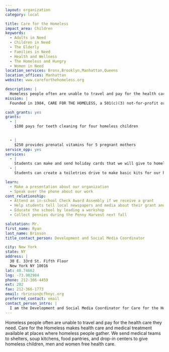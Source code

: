 ```yaml
---
layout: organization
category: local

title: Care for the Homeless
impact_area: Children
keywords: 
  - Adults in Need
  - Children in Need
  - The Elderly
  - Families in Need
  - Health and Wellness
  - The Homeless and Hungry
  - Women in Need
location_services: Bronx,Brooklyn,Manhattan,Queens
location_offices: Manhattan
website: www.careforthehomeless.org

description: |
  Homeless people often are unable to travel and pay for the health care they need.  Care for the Homeless makes health care and medical treatment available at places where homeless people gather. We send medical teams to shelters, soup kitchens, food pantries, and drop-in centers to give homeless children, men and women free health care.
mission: |
  Founded in 1984, CARE FOR THE HOMELESS, a 501(c)(3) not-for-profit organization, improves the health and well-being of homeless men, women and children by promoting healthful behaviors and providing medical, behavioral, social and shelter services. We advocate for the rights of homeless people and for public policies which support stable individuals, families and communities, and aim to end homelessness.

cash_grants: yes
grants: 
  - |
    $100 pays for teeth cleaning for four homeless children

    
  - |
    $250 provides prenatal vitamins for 5 pregnant mothers
service_opp: yes
services: 
  - |
    Students can make and send holiday cards that we will give to homeless families with children living in shelters.
  - |
    Students can create a toiletries drive to make basic kits for our homeless clients. Travel sized shampoos, soaps, deodorants, toothpastes, toothbrushes and combs make up the kits we distribute. 

learn: 
  - Make a presentation about our organization
  - Speak over the phone about our work
cont_relationship: 
  - Attend an in-school Check Award Assembly if we receive a grant
  - Help students tell local newspapers and media about their grant and/or project with us
  - Educate the school by leading a workshop
  - Collect pennies during the Penny Harvest next fall

salutation: Mr.
first_name: Ryan
last_name: Brinson
title_contact_person: Development and Social Media Coordinator

city: New York
state: NY
address: |
  30 E. 33rd St. Fifth Floor  
  New York NY 10016
lat: 40.74662
lng: -73.982984
phone: 212-366-4459
ext: 202
fax: 212-366-1773
email: rbrinson@cfhnyc.org
preferred_contact: email
contact_person_intro: |
  I am the Development and Social Media Coordinator for Care for the Homeless.  My job is to raise money so we can give health care and medical treatment to homeless men, women, and children. I enjoy working with Common Cents because they make it possible for more homeless people to get the help they need.
---
```

Homeless people often are unable to travel and pay for the health care they need.  Care for the Homeless makes health care and medical treatment available at places where homeless people gather. We send medical teams to shelters, soup kitchens, food pantries, and drop-in centers to give homeless children, men and women free health care.